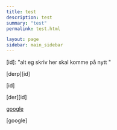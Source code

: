 ```yaml
---
title: test
description: test
summary: "test"
permalink: test.html

layout: page
sidebar: main_sidebar
---
```


[id]: "alt eg skriv her skal komme på nytt "

[derp][id]

[id]


[der][id]

[google](www.google.com)

[google]
